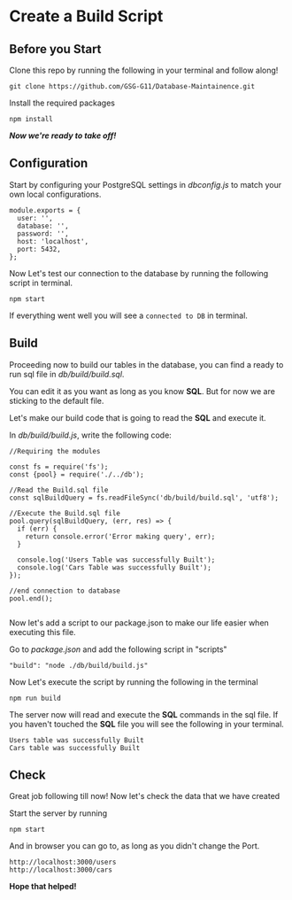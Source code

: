 # **Create a Build Script**

## Before you Start

Clone this repo by running the following in your terminal and follow along!

```
git clone https://github.com/GSG-G11/Database-Maintainence.git
```

Install the required packages

```
npm install
```

**_Now we're ready to take off!_**

## Configuration

Start by configuring your PostgreSQL settings in _dbconfig.js_ to match your own local configurations.

```
module.exports = {
  user: '',
  database: '',
  password: '',
  host: 'localhost',
  port: 5432,
};
```

Now Let's test our connection to the database by running the following script in terminal.

```
npm start
```

If everything went well you will see a `connected to DB` in terminal.

## Build

Proceeding now to build our tables in the database, you can find a ready to run sql file in _db/build/build.sql_.

You can edit it as you want as long as you know **SQL**. But for now we are sticking to the default file.

Let's make our build code that is going to read the **SQL** and execute it.

In _db/build/build.js_, write the following code:

```
//Requiring the modules

const fs = require('fs');
const {pool} = require('./../db');

//Read the Build.sql file
const sqlBuildQuery = fs.readFileSync('db/build/build.sql', 'utf8');

//Execute the Build.sql file
pool.query(sqlBuildQuery, (err, res) => {
  if (err) {
    return console.error('Error making query', err);
  }

  console.log('Users Table was successfully Built');
  console.log('Cars Table was successfully Built');
});

//end connection to database
pool.end();


```

Now let's add a script to our package.json to make our life easier when executing this file.

Go to _package.json_ and add the following script in "scripts"

```
"build": "node ./db/build/build.js"
```

Now Let's execute the script by running the following in the terminal

```
npm run build
```

The server now will read and execute the **SQL** commands in the sql file. If you haven't touched the **SQL** file you will see the following in your terminal.

```
Users table was successfully Built
Cars table was successfully Built
```

## Check

Great job following till now! Now let's check the data that we have created

Start the server by running

```
npm start
```

And in browser you can go to, as long as you didn't change the Port.

```
http://localhost:3000/users
http://localhost:3000/cars
```

**Hope that helped!**
